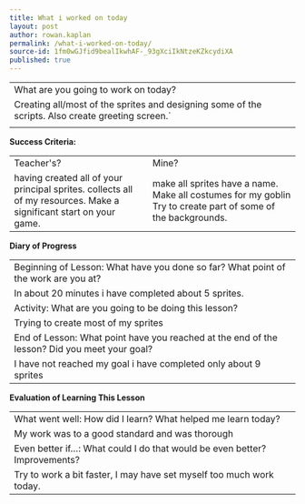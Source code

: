 ```yaml
---
title: What i worked on today
layout: post
author: rowan.kaplan
permalink: /what-i-worked-on-today/
source-id: 1fm0wGJfid9bealIkwhAF-_93gXciIkNtzeKZkcydiXA
published: true
---
```

<table>
  <tr>
    <td>What are you going to work on today?</td>
  </tr>
  <tr>
    <td>Creating all/most of the sprites and designing some of the scripts. Also create greeting screen.`</td>
  </tr>
  <tr>
    <td></td>
  </tr>
</table>


**Success Criteria:**

<table>
  <tr>
    <td>Teacher's?</td>
    <td>Mine?</td>
  </tr>
  <tr>
    <td>having created all of your principal sprites.
collects all of my resources.
Make a significant start on your game.</td>
    <td>make all sprites have a name.
 Make all costumes for my goblin      
Try to create part of some of the backgrounds.</td>
  </tr>
</table>


**Diary of Progress**

<table>
  <tr>
    <td>Beginning of Lesson: What have you done so far? What point of the work are you at?</td>
  </tr>
  <tr>
    <td>In about 20 minutes i have completed about 5 sprites.</td>
  </tr>
  <tr>
    <td>Activity:  What are you going to be doing this lesson? </td>
  </tr>
  <tr>
    <td>Trying to create most of my sprites</td>
  </tr>
  <tr>
    <td>End of Lesson: What point have you reached at the end of the lesson? Did you meet your goal? </td>
  </tr>
  <tr>
    <td>I have not reached my goal i have completed only about 9 sprites</td>
  </tr>
</table>


**Evaluation of Learning This Lesson**

<table>
  <tr>
    <td>What went well: How did I learn? What helped me learn today? </td>
  </tr>
  <tr>
    <td>My work was to a good standard and was thorough  </td>
  </tr>
  <tr>
    <td>Even better if…: What could I do that would be even better? Improvements? </td>
  </tr>
  <tr>
    <td>Try to work a bit faster, I may have set myself too much work today.</td>
  </tr>
</table>


